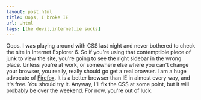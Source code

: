 ```yaml
---
layout: post.html
title: Oops, I broke IE
url: .html
tags: [the devil,internet,ie sucks]
---
```

Oops. I was playing around with CSS last night and never bothered to check the site in Internet Explorer 6. So if you're using that contemptible piece of junk to view the site, you're going to see the right sidebar in the wrong place. Unless you're at work, or somewhere else where you can't change your browser, you really, really should go get a real browser. I am a huge advocate of [Firefox](http://www.getfirefox.com). It is a better browser than IE in almost every way, and it's free. You should try it. Anyway, I'll fix the CSS at some point, but it will probably be over the weekend. For now, you're out of luck.
